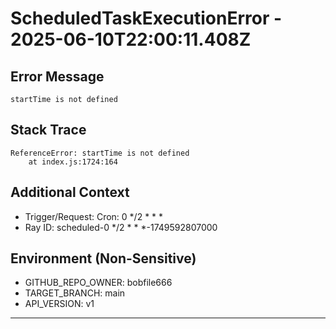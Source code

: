 # ScheduledTaskExecutionError - 2025-06-10T22:00:11.408Z

## Error Message
```
startTime is not defined
```

## Stack Trace
```
ReferenceError: startTime is not defined
    at index.js:1724:164
```

## Additional Context
- Trigger/Request: Cron: 0 */2 * * *
- Ray ID: scheduled-0 */2 * * *-1749592807000

## Environment (Non-Sensitive)
- GITHUB_REPO_OWNER: bobfile666
- TARGET_BRANCH: main
- API_VERSION: v1
---
